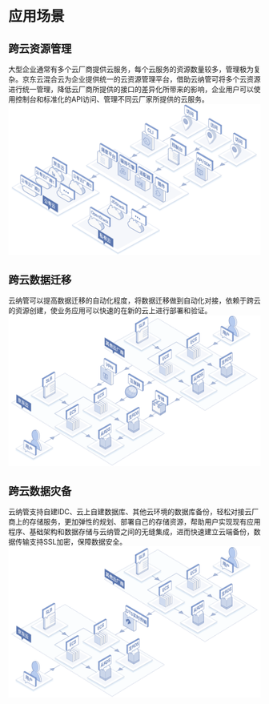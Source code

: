 # 应用场景
## 跨云资源管理
大型企业通常有多个云厂商提供云服务，每个云服务的资源数量较多，管理极为复杂。京东云混合云为企业提供统一的云资源管理平台，借助云纳管可将多个云资源进行统一管理，降低云厂商所提供的接口的差异化所带来的影响，企业用户可以使用控制台和标准化的API访问、管理不同云厂家所提供的云服务。
![创建实例](../../../../image/JD-Cloud-Mesh/JDFusion-dygl.png)
## 跨云数据迁移
云纳管可以提高数据迁移的自动化程度，将数据迁移做到自动化对接，依赖于跨云的资源创建，使业务应用可以快速的在新的云上进行部署和验证。
![创建实例](../../../../image/JDFusion/JDFusion-sjqy.png)
## 跨云数据灾备
云纳管支持自建IDC、云上自建数据库、其他云环境的数据库备份，轻松对接云厂商上的存储服务，更加弹性的规划、部署自己的存储资源，帮助用户实现现有应用程序、基础架构和数据存储与云纳管之间的无缝集成，进而快速建立云端备份，数据传输支持SSL加密，保障数据安全。
![创建实例](../../../../image/JDFusion/JDFusion-sjzb.png)

